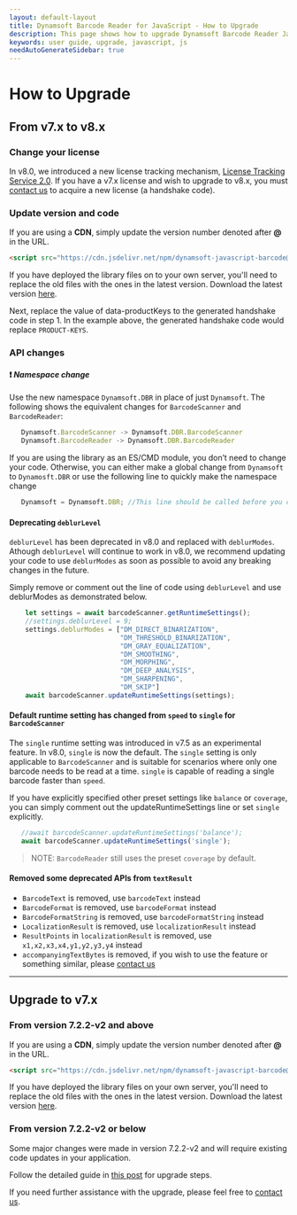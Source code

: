 ```yaml
---
layout: default-layout
title: Dynamsoft Barcode Reader for JavaScript - How to Upgrade
description: This page shows how to upgrade Dynamsoft Barcode Reader JavaScript SDK to the latest version.
keywords: user guide, upgrade, javascript, js
needAutoGenerateSidebar: true
---
```


# How to Upgrade

## From v7.x to v8.x

### Change your license

In v8.0, we introduced a new license tracking mechanism, [License Tracking Service 2.0](https://www.dynamsoft.com/license-tracking/docs/about/index.html). If you have a v7.x license and wish to upgrade to v8.x, you must [contact us](https://www.dynamsoft.com/Company/Contact.aspx) to acquire a new license (a handshake code). 

### Update version and code

If you are using a **CDN**, simply update the version number denoted after **@** in the URL.

   ```html
   <script src="https://cdn.jsdelivr.net/npm/dynamsoft-javascript-barcode@8.0.0/dist/dbr.js" data-productKeys="PRODUCT-KEYS"></script>
   ```

If you have deployed the library files on to your own server, you'll need to replace the old files with the ones in the latest version. Download the latest version [here](https://www.dynamsoft.com/Downloads/Dynamic-Barcode-Reader-Download.aspx).

Next, replace the value of data-productKeys to the generated handshake code in step 1. In the example above, the generated handshake code would replace `PRODUCT-KEYS`. 

### API changes

#### :exclamation: *Namespace change*

Use the new namespace `Dynamsoft.DBR` in place of just `Dynamsoft`. The following shows the equivalent changes for `BarcodeScanner` and `BarcodeReader`:

```js
   Dynamsoft.BarcodeScanner -> Dynamsoft.DBR.BarcodeScanner
   Dynamsoft.BarcodeReader -> Dynamsoft.DBR.BarcodeReader
```

If you are using the library as an ES/CMD module, you don’t need to change your code. Otherwise, you can either make a global change from `Dynamsoft` to `Dynamosft.DBR` or use the following line to quickly make the namespace change

```js
   Dynamsoft = Dynamsoft.DBR; //This line should be called before you call any other methods/properties of the library.
```

#### Deprecating `deblurLevel`

`deblurLevel` has been deprecated in v8.0 and replaced with `deblurModes`. Athough `deblurLevel` will continue to work in v8.0, we recommend updating your code to use `deblurModes` as soon as possible to avoid any breaking changes in the future.

Simply remove or comment out the line of code using `deblurLevel` and use deblurModes as demonstrated below.

```js
    let settings = await barcodeScanner.getRuntimeSettings();
    //settings.deblurLevel = 9;
    settings.deblurModes = ["DM_DIRECT_BINARIZATION",   
                            "DM_THRESHOLD_BINARIZATION", 
                            "DM_GRAY_EQUALIZATION",
                            "DM_SMOOTHING",
                            "DM_MORPHING",
                            "DM_DEEP_ANALYSIS",
                            "DM_SHARPENING",
                            "DM_SKIP"] 
    await barcodeScanner.updateRuntimeSettings(settings);
```

#### Default runtime setting has changed from `speed` to `single` for `BarcodeScanner`

The `single` runtime setting was introduced in v7.5 as an experimental feature. In v8.0, `single` is now the default. The `single` setting is only applicable to `BarcodeScanner` and is suitable for scenarios where only one barcode needs to be read at a time. `single` is capable of reading a single barcode faster than `speed`. 

If you have explicitly specified other preset settings like `balance` or `coverage`, you can simply comment out the updateRuntimeSettings line or set `single` explicitly. 

```js
   //await barcodeScanner.updateRuntimeSettings('balance');
   await barcodeScanner.updateRuntimeSettings('single');
```

> NOTE: `BarcodeReader` still uses the preset `coverage` by default.

#### Removed some deprecated APIs from `textResult`

* `BarcodeText` is removed, use `barcodeText` instead
* `BarcodeFormat` is removed, use `barcodeFormat` instead
* `BarcodeFormatString` is removed, use `barcodeFormatString` instead
* `LocalizationResult` is removed, use `localizationResult` instead
* `ResultPoints` in `localizationResult` is removed, use `x1,x2,x3,x4,y1,y2,y3,y4` instead
* `accompanyingTextBytes` is removed, if you wish to use the feature or something similar, please [contact us](https://www.dynamsoft.com/Company/Contact.aspx)

---

## Upgrade to v7.x

### From version 7.2.2-v2 and above

If you are using a **CDN**, simply update the version number denoted after **@** in the URL.

   ```html
   <script src="https://cdn.jsdelivr.net/npm/dynamsoft-javascript-barcode@7.6.0/dist/dbr.js" data-productKeys="PRODUCT-KEYS"></script>
   ```

If you have deployed the library files on your own server, you'll need to replace the old files with the ones in the latest version. Download the latest version [here](https://www.dynamsoft.com/Downloads/Dynamic-Barcode-Reader-Download.aspx).

### From version 7.2.2-v2 or below

Some major changes were made in version 7.2.2-v2 and will require existing code updates in your application.

Follow the detailed guide in [this post](https://www.dynamsoft.com/blog/insights/dynamsoft-barcode-reader-sdk-for-javascript-upgrade-from-v7-1-3-to-v7-2-2/) for upgrade steps. 

If you need further assistance with the upgrade, please feel free to [contact us](https://www.dynamsoft.com/Company/Contact.aspx).

